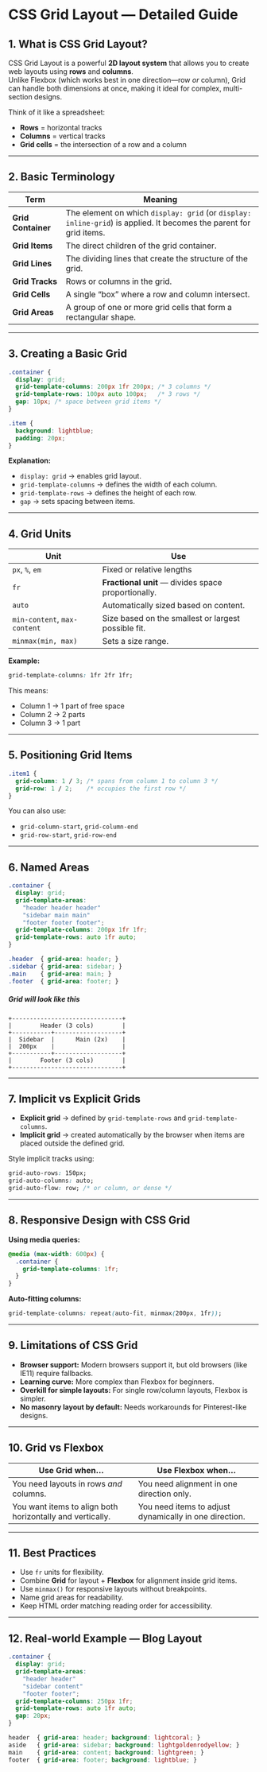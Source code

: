 
# CSS Grid Layout — Detailed Guide

## 1. What is CSS Grid Layout?
CSS Grid Layout is a powerful **2D layout system** that allows you to create web layouts using **rows** and **columns**.  
Unlike Flexbox (which works best in one direction—row *or* column), Grid can handle both dimensions at once, making it ideal for complex, multi-section designs.

Think of it like a spreadsheet:
- **Rows** = horizontal tracks
- **Columns** = vertical tracks
- **Grid cells** = the intersection of a row and a column

---

## 2. Basic Terminology

| Term | Meaning |
|------|---------|
| **Grid Container** | The element on which `display: grid` (or `display: inline-grid`) is applied. It becomes the parent for grid items. |
| **Grid Items** | The direct children of the grid container. |
| **Grid Lines** | The dividing lines that create the structure of the grid. |
| **Grid Tracks** | Rows or columns in the grid. |
| **Grid Cells** | A single “box” where a row and column intersect. |
| **Grid Areas** | A group of one or more grid cells that form a rectangular shape. |

---

## 3. Creating a Basic Grid

```css
.container {
  display: grid;
  grid-template-columns: 200px 1fr 200px; /* 3 columns */
  grid-template-rows: 100px auto 100px;   /* 3 rows */
  gap: 10px; /* space between grid items */
}

.item {
  background: lightblue;
  padding: 20px;
}
```

**Explanation:**
- `display: grid` → enables grid layout.
- `grid-template-columns` → defines the width of each column.
- `grid-template-rows` → defines the height of each row.
- `gap` → sets spacing between items.

---

## 4. Grid Units

| Unit | Use |
|------|-----|
| `px`, `%`, `em` | Fixed or relative lengths |
| `fr` | **Fractional unit** — divides space proportionally. |
| `auto` | Automatically sized based on content. |
| `min-content`, `max-content` | Size based on the smallest or largest possible fit. |
| `minmax(min, max)` | Sets a size range. |

**Example:**
```css
grid-template-columns: 1fr 2fr 1fr;
```
This means:
- Column 1 → 1 part of free space
- Column 2 → 2 parts
- Column 3 → 1 part

---

## 5. Positioning Grid Items

```css
.item1 {
  grid-column: 1 / 3; /* spans from column 1 to column 3 */
  grid-row: 1 / 2;    /* occupies the first row */
}
```

You can also use:
- `grid-column-start`, `grid-column-end`
- `grid-row-start`, `grid-row-end`

---

## 6. Named Areas

```css
.container {
  display: grid;
  grid-template-areas:
    "header header header"
    "sidebar main main"
    "footer footer footer";
  grid-template-columns: 200px 1fr 1fr;
  grid-template-rows: auto 1fr auto;
}

.header  { grid-area: header; }
.sidebar { grid-area: sidebar; }
.main    { grid-area: main; }
.footer  { grid-area: footer; }
```

##### Grid will look like this
```
+-------------------------------+
|        Header (3 cols)        |
+-----------+-------------------+
|  Sidebar  |      Main (2x)    |
|  200px    |                   |
+-----------+-------------------+
|        Footer (3 cols)        |
+-------------------------------+
```
---

## 7. Implicit vs Explicit Grids

- **Explicit grid** → defined by `grid-template-rows` and `grid-template-columns`.
- **Implicit grid** → created automatically by the browser when items are placed outside the defined grid.

Style implicit tracks using:
```css
grid-auto-rows: 150px;
grid-auto-columns: auto;
grid-auto-flow: row; /* or column, or dense */
```

---

## 8. Responsive Design with CSS Grid

**Using media queries:**
```css
@media (max-width: 600px) {
  .container {
    grid-template-columns: 1fr;
  }
}
```

**Auto-fitting columns:**
```css
grid-template-columns: repeat(auto-fit, minmax(200px, 1fr));
```

---

## 9. Limitations of CSS Grid

- **Browser support:** Modern browsers support it, but old browsers (like IE11) require fallbacks.
- **Learning curve:** More complex than Flexbox for beginners.
- **Overkill for simple layouts:** For single row/column layouts, Flexbox is simpler.
- **No masonry layout by default:** Needs workarounds for Pinterest-like designs.

---

## 10. Grid vs Flexbox

| Use Grid when… | Use Flexbox when… |
|----------------|------------------|
| You need layouts in rows *and* columns. | You need alignment in one direction only. |
| You want items to align both horizontally and vertically. | You need items to adjust dynamically in one direction. |

---

## 11. Best Practices
- Use `fr` units for flexibility.
- Combine **Grid** for layout + **Flexbox** for alignment inside grid items.
- Use `minmax()` for responsive layouts without breakpoints.
- Name grid areas for readability.
- Keep HTML order matching reading order for accessibility.

---

## 12. Real-world Example — Blog Layout

```css
.container {
  display: grid;
  grid-template-areas:
    "header header"
    "sidebar content"
    "footer footer";
  grid-template-columns: 250px 1fr;
  grid-template-rows: auto 1fr auto;
  gap: 20px;
}

header  { grid-area: header; background: lightcoral; }
aside   { grid-area: sidebar; background: lightgoldenrodyellow; }
main    { grid-area: content; background: lightgreen; }
footer  { grid-area: footer; background: lightblue; }
```
